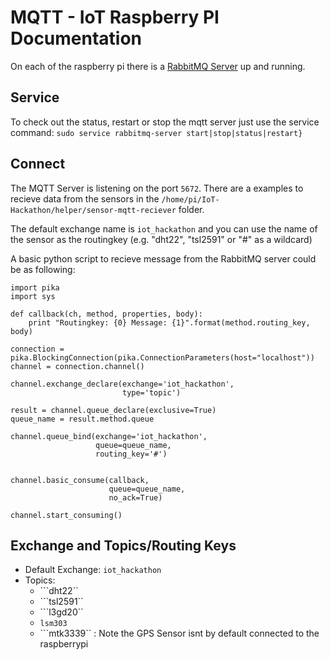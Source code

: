 # MQTT - IoT Raspberry PI Documentation
On each of the raspberry pi there is a [RabbitMQ Server](http://www.rabbitmq.com) up and running.

## Service
To check out the status, restart or stop the mqtt server just use the service command:
```sudo service rabbitmq-server start|stop|status|restart}```

## Connect
The MQTT Server is listening on the port ```5672```.
There are a examples to recieve data from the sensors in the ```/home/pi/IoT-Hackathon/helper/sensor-mqtt-reciever``` folder.

The default exchange name is ```iot_hackathon``` and you can use the name of the sensor as the routingkey (e.g. "dht22", "tsl2591" or "#" as a wildcard)

A basic python script to recieve message from the RabbitMQ server could be as following:
```
import pika
import sys

def callback(ch, method, properties, body):
    print "Routingkey: {0} Message: {1}".format(method.routing_key, body)

connection = pika.BlockingConnection(pika.ConnectionParameters(host="localhost"))
channel = connection.channel()

channel.exchange_declare(exchange='iot_hackathon',
                         type='topic')

result = channel.queue_declare(exclusive=True)
queue_name = result.method.queue

channel.queue_bind(exchange='iot_hackathon',
                   queue=queue_name,
                   routing_key='#')


channel.basic_consume(callback,
                      queue=queue_name,
                      no_ack=True)

channel.start_consuming()
```

## Exchange and Topics/Routing Keys
* Default Exchange: ```iot_hackathon```
* Topics:
  * ```dht22``
  * ```tsl2591``
  * ```l3gd20``
  * ```lsm303```
  * ```mtk3339`` : Note the GPS Sensor isnt by default connected to the raspberrypi
